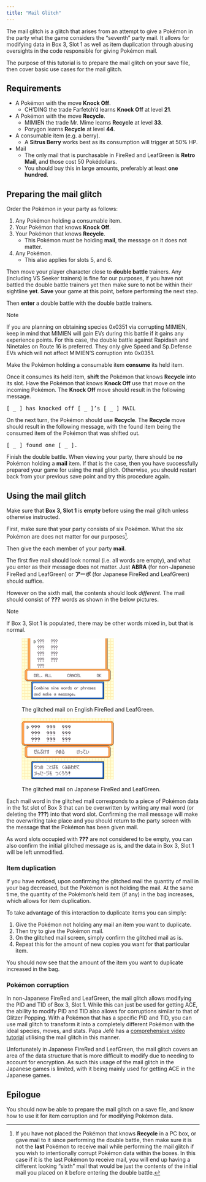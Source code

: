 ```yaml
---
title: "Mail Glitch"
---
```


The mail glitch is a glitch that arises from an attempt to give a Pokémon in the party what the game considers the “seventh” party mail. It allows for modifying data in Box 3, Slot 1 as well as item duplication through abusing oversights in the code responsible for giving Pokémon mail.

The purpose of this tutorial is to prepare the mail glitch on your save file, then cover basic use cases for the mail glitch.

## Requirements

*   A Pokémon with the move **Knock Off**.
    +   CH’DING the trade Farfetch’d learns **Knock Off** at level **21**.
*   A Pokémon with the move **Recycle**.
    +   MIMIEN the trade Mr. Mime learns **Recycle** at level **33**.
    +   Porygon learns **Recycle** at level **44**.
*   A consumable item (e.g. a berry).
    +   A **Sitrus Berry** works best as its consumption will trigger at 50% HP.
*   Mail
    +   The only mail that is purchasable in FireRed and LeafGreen is **Retro Mail**, and those cost 50 Pokédollars.
    +   You should buy this in large amounts, preferably at least **one hundred**.

## Preparing the mail glitch

Order the Pokémon in your party as follows:

1. Any Pokémon holding a consumable item.
2. Your Pokémon that knows **Knock Off**.
3. Your Pokémon that knows **Recycle**.
    *   This Pokémon must be holding **mail**, the message on it does not matter.
4. Any Pokémon.
    *   This also applies for slots 5, and 6.

Then move your player character close to **double battle** trainers. Any (including VS Seeker trainers) is fine for our purposes, if you have not battled the double battle trainers yet then make sure to not be within their sightline **yet**. **Save** your game at this point, before performing the next step.

Then **enter** a double battle with the double battle trainers.

<div class="admonition note" markdown="block">
<p class="admonition-title">Note</p>

If you are planning on obtaining species 0x0351 via corrupting MIMIEN, keep in mind that MIMIEN will gain EVs during this battle if it gains any experience points. For this case, the double battle against Rapidash and Ninetales on Route 16 is preferred. They only give Speed and Sp.Defense EVs which will not affect MIMIEN’S corruption into 0x0351.

</div>

Make the Pokémon holding a consumable item **consume** its held item.

Once it consumes its held item, **shift** the Pokémon that knows **Recycle** into its slot. Have the Pokémon that knows **Knock Off** use that move on the incoming Pokémon. The **Knock Off** move should result in the following message.

<samp>\[ \_ \] has knocked off \[ \_ \]’s \[ \_ \] MAIL</samp>

On the next turn, the Pokémon should use **Recycle**. The **Recycle** move should result in the following message, with the found item being the consumed item of the Pokémon that was shifted out.

<samp>\[ \_ \] found one \[ \_ \].</samp>

Finish the double battle. When viewing your party, there should be **no** Pokémon holding a **mail** item. If that is the case, then you have successfully prepared your game for using the mail glitch. Otherwise, you should restart back from your previous save point and try this procedure again.

## Using the mail glitch

Make sure that **Box 3, Slot 1** is **empty** before using the mail glitch unless otherwise instructed.

First, make sure that your party consists of six Pokémon. What the six Pokémon are does not matter for our purposes[^1].

Then give the each member of your party **mail**.

The first five mail should look normal (i.e. all words are empty), and what you enter as their message does not matter. Just <b>ABRA</b> (for non-Japanese FireRed and LeafGreen) or <b>アーボ</b> (for Japanese FireRed and LeafGreen) should suffice.

However on the sixth mail, the contents should look *different*. The mail should consist of <b>???</b> words as shown in the below pictures.

<div class="admonition note" markdown="block">
<p class="admonition-title">Note</p>

If Box 3, Slot 1 is populated, there may be other words mixed in, but that is normal.

</div>

<div class="grid" markdown="block">
<figure markdown="span">

![Image](../../assets/images/frlg/getting-started/mail-glitch/mail-glitch-example.png)
<figcaption markdown="span">

The glitched mail on English FireRed and LeafGreen.

</figcaption>

</figure>
<figure markdown="span">

![Image](../../assets/images/frlg/getting-started/mail-glitch/jpn-mail-glitch-example.png)
<figcaption markdown="span">

The glitched mail on Japanese FireRed and LeafGreen.

</figcaption>

</figure>
</div>

Each mail word in the glitched mail corresponds to a piece of Pokémon data in the 1st slot of Box 3 that can be overwritten by writing any mail word (or deleting the <b>???</b>) into that word slot. Confirming the mail message will make the overwriting take place and you should return to the party screen with the message that the Pokémon has been given mail.

As word slots occupied with <b>???</b> are not considered to be empty, you can also confirm the initial glitched message as is, and the data in Box 3, Slot 1 will be left unmodified.

[^1]: If you have not placed the Pokémon that knows **Recycle** in a PC box, or gave mail to it since performing the double battle, then make sure it is not the **last** Pokémon to receive mail while performing the mail glitch if you wish to intentionally corrupt Pokémon data within the boxes. In this case if it is the last Pokémon to receive mail, you will end up having a different looking “sixth” mail that would be just the contents of the initial mail you placed on it before entering the double battle.

### Item duplication

If you have noticed, upon confirming the glitched mail the quantity of mail in your bag decreased, but the Pokémon is not holding the mail. At the same time, the quantity of the Pokémon’s held item (if any) in the bag increases, which allows for item duplication.

To take advantage of this interaction to duplicate items you can simply:

1. Give the Pokémon not holding any mail an item you want to duplicate.
2. Then try to give the Pokémon mail.
3. On the glitched mail screen, simply confirm the glitched mail as is.
4. Repeat this for the amount of new copies you want for that particular item.

You should now see that the amount of the item you want to duplicate increased in the bag.

### Pokémon corruption

In non-Japanese FireRed and LeafGreen, the mail glitch allows modifying the PID and TID of Box 3, Slot 1. While this can just be used for getting ACE, the ability to modify PID and TID also allows for corruptions similar to that of Glitzer Popping. With a Pokémon that has a specific PID and TID, you can use mail glitch to transform it into a completely different Pokémon with the ideal species, moves, and stats. Papa Jefé has a [comprehensive video tutorial](https://youtu.be/3jkcq8e9NO4?t=1805&feature=shared) utilising the mail glitch in this manner.

Unfortunately in Japanese FireRed and LeafGreen, the mail glitch covers an area of the data structure that is more difficult to modify due to needing to account for encryption. As such this usage of the mail glitch in the Japanese games is limited, with it being mainly used for getting ACE in the Japanese games.

## Epilogue

You should now be able to prepare the mail glitch on a save file, and know how to use it for item corruption and for modifying Pokémon data.
